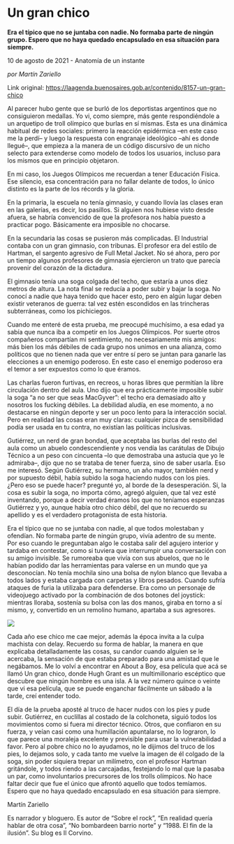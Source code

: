 # Un gran chico

**Era el típico que no se juntaba con nadie. No formaba parte de ningún grupo. Espero que no haya quedado encapsulado en esa situación para siempre.**

10 de agosto de 2021 - Anatomía de un instante

_por Martín Zariello_

Link original: https://laagenda.buenosaires.gob.ar/contenido/8157-un-gran-chico



Al parecer hubo gente que se burló de los deportistas argentinos que no consiguieron medallas. Yo vi, como siempre, más gente respondiéndole a un arquetipo de troll olímpico que burlas en sí mismas. Esta es una dinámica habitual de redes sociales: primero la reacción epidérmica –en este caso me la perdí– y luego la respuesta con engranaje ideológico –ahí es donde llegué–, que empieza a la manera de un código discursivo de un nicho selecto para extenderse como modelo de todos los usuarios, incluso para los mismos que en principio objetaron.




En mi caso, los Juegos Olímpicos me recuerdan a tener Educación Física. Ese silencio, esa concentración para no fallar delante de todos, lo único distinto es la parte de los récords y la gloria.




En la primaria, la escuela no tenía gimnasio, y cuando llovía las clases eran en las galerías, es decir, los pasillos. Si alguien nos hubiese visto desde afuera, se habría convencido de que la profesora nos había puesto a practicar pogo. Básicamente era imposible no chocarse.




En la secundaria las cosas se pusieron más complicadas. El Industrial contaba con un gran gimnasio, con tribunas. El profesor era del estilo de Hartman, el sargento agresivo de Full Metal Jacket. No sé ahora, pero por un tiempo algunos profesores de gimnasia ejercieron un trato que parecía provenir del corazón de la dictadura.




El gimnasio tenía una soga colgada del techo, que estaría a unos diez metros de altura. La nota final se reducía a poder subir y bajar la soga. No conocí a nadie que haya tenido que hacer esto, pero en algún lugar deben existir veteranos de guerra: tal vez estén escondidos en las trincheras subterráneas, como los pichiciegos.




Cuando me enteré de esta prueba, me preocupé muchísimo, a esa edad ya sabía que nunca iba a competir en los Juegos Olímpicos. Por suerte otros compañeros compartían mi sentimiento, no necesariamente mis amigos: más bien los más débiles de cada grupo nos unimos en una alianza, como políticos que no tienen nada que ver entre sí pero se juntan para ganarle las elecciones a un enemigo poderoso. En este caso el enemigo poderoso era el temor a ser expuestos como lo que éramos.




Las charlas fueron furtivas, en recreos, u horas libres que permitían la libre circulación dentro del aula. Uno dijo que era prácticamente imposible subir la soga “a no ser que seas MacGyver”: el techo era demasiado alto y nosotros los fucking débiles. La debilidad aludía, en ese momento, a no destacarse en ningún deporte y ser un poco lento para la interacción social. Pero en realidad las cosas eran muy claras: cualquier pizca de sensibilidad podía ser usada en tu contra, no existían las políticas inclusivas.




Gutiérrez, un nerd de gran bondad, que aceptaba las burlas del resto del aula como un abuelo condescendiente y nos vendía las carátulas de Dibujo Técnico a un peso con cincuenta –lo que demostraba una astucia que yo le admiraba–, dijo que no se trataba de tener fuerza, sino de saber usarla. Eso me interesó. Según Gutiérrez, su hermano, un año mayor, también nerd y por supuesto débil, había subido la soga haciendo nudos con los pies. ¿Pero eso se puede hacer? pregunté yo, al borde de la desesperación. Si, la cosa es subir la soga, no importa cómo, agregó alguien, que tal vez esté inventando, porque a decir verdad éramos los que no teníamos esperanzas Gutiérrez y yo, aunque había otro chico débil, del que no recuerdo su apellido y es el verdadero protagonista de esta historia.




Era el típico que no se juntaba con nadie, al que todos molestaban y ofendían. No formaba parte de ningún grupo, vivía adentro de su mente. Por eso cuando le preguntaban algo le costaba salir del agujero interior y tardaba en contestar, como si tuviera que interrumpir una conversación con su amigo invisible. Se rumoreaba que vivía con sus abuelos, que no le habían podido dar las herramientas para valerse en un mundo que ya desconocían. No tenía mochila sino una bolsa de nylon blanco que llevaba a todos lados y estaba cargada con carpetas y libros pesados. Cuando sufría ataques de furia la utilizaba para defenderse. Era como un personaje de videojuego activado por la combinación de dos botones del joystick: mientras lloraba, sostenía su bolsa con las dos manos, giraba en torno a sí mismo, y, convertido en un remolino humano, apartaba a sus agresores.




![](https://cdn.feater.me/files/images/99685/fed16bb3-abee-48b3-953a-64f99e479809.png)




Cada año ese chico me cae mejor, además la época invita a la culpa machista con delay. Recuerdo su forma de hablar, la manera en que explicaba detalladamente las cosas, su candor cuando alguien se le acercaba, la sensación de que estaba preparado para una amistad que le negábamos. Me lo volví a encontrar en About a Boy, esa película que acá se llamó Un gran chico, donde Hugh Grant es un multimillonario escéptico que descubre que ningún hombre es una isla. A la vez número quince o veinte que vi esa película, que se puede enganchar fácilmente un sábado a la tarde, creí entender todo.




El día de la prueba aposté al truco de hacer nudos con los pies y pude subir. Gutiérrez, en cuclillas al costado de la colchoneta, siguió todos los movimientos como si fuera mi director técnico. Otros, que confiaron en su fuerza, y veían casi como una humillación apuntalarse, no lo lograron, lo que parece una moraleja excelente y previsible para usar la vulnerabilidad a favor. Pero al pobre chico no lo ayudamos, no le dijimos del truco de los pies, lo dejamos solo, y cada tanto me vuelve la imagen de él colgado de la soga, sin poder siquiera trepar un milímetro, con el profesor Hartman gritándole, y todos riendo a las carcajadas, festejando lo mal que la pasaba un par, como involuntarios precursores de los trolls olímpicos. No hace faltar decir que fue el único que afrontó aquello que todos temíamos. Espero que no haya quedado encapsulado en esa situación para siempre.




Martín Zariello




Es narrador y bloguero. Es autor de “Sobre el rock”, “En realidad quería hablar de otra cosa”, “No bombardeen barrio norte” y “1988. El fin de la ilusión”. Su blog es Il Corvino.



